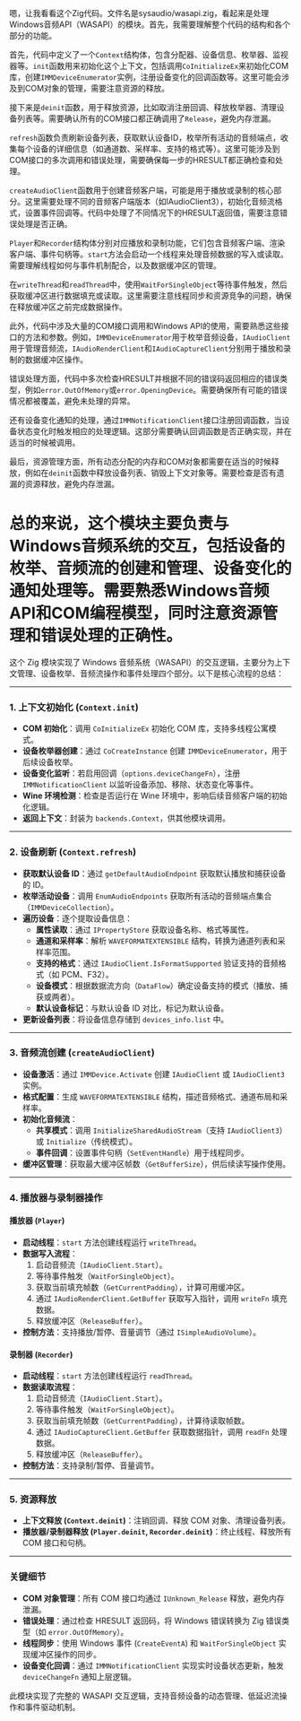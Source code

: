 嗯，让我看看这个Zig代码。文件名是sysaudio/wasapi.zig，看起来是处理Windows音频API（WASAPI）的模块。首先，我需要理解整个代码的结构和各个部分的功能。

首先，代码中定义了一个`Context`结构体，包含分配器、设备信息、枚举器、监视器等。`init`函数用来初始化这个上下文，包括调用`CoInitializeEx`来初始化COM库，创建`IMMDeviceEnumerator`实例，注册设备变化的回调函数等。这里可能会涉及到COM对象的管理，需要注意资源的释放。

接下来是`deinit`函数，用于释放资源，比如取消注册回调、释放枚举器、清理设备列表等。需要确认所有的COM接口都正确调用了`Release`，避免内存泄漏。

`refresh`函数负责刷新设备列表，获取默认设备ID，枚举所有活动的音频端点，收集每个设备的详细信息（如通道数、采样率、支持的格式等）。这里可能涉及到COM接口的多次调用和错误处理，需要确保每一步的HRESULT都正确检查和处理。

`createAudioClient`函数用于创建音频客户端，可能是用于播放或录制的核心部分。这里需要处理不同的音频客户端版本（如IAudioClient3），初始化音频流格式，设置事件回调等。代码中处理了不同情况下的HRESULT返回值，需要注意错误处理是否正确。

`Player`和`Recorder`结构体分别对应播放和录制功能，它们包含音频客户端、渲染客户端、事件句柄等。`start`方法会启动一个线程来处理音频数据的写入或读取。需要理解线程如何与事件机制配合，以及数据缓冲区的管理。

在`writeThread`和`readThread`中，使用`WaitForSingleObject`等待事件触发，然后获取缓冲区进行数据填充或读取。这里需要注意线程同步和资源竞争的问题，确保在释放缓冲区之前完成数据操作。

此外，代码中涉及大量的COM接口调用和Windows API的使用，需要熟悉这些接口的方法和参数。例如，`IMMDeviceEnumerator`用于枚举音频设备，`IAudioClient`用于管理音频流，`IAudioRenderClient`和`IAudioCaptureClient`分别用于播放和录制的数据缓冲区操作。

错误处理方面，代码中多次检查HRESULT并根据不同的错误码返回相应的错误类型，例如`error.OutOfMemory`或`error.OpeningDevice`。需要确保所有可能的错误情况都被覆盖，避免未处理的异常。

还有设备变化通知的处理，通过`IMMNotificationClient`接口注册回调函数，当设备状态变化时触发相应的处理逻辑。这部分需要确认回调函数是否正确实现，并在适当的时候被调用。

最后，资源管理方面，所有动态分配的内存和COM对象都需要在适当的时候释放，例如在`deinit`函数中释放设备列表、销毁上下文对象等。需要检查是否有遗漏的资源释放，避免内存泄漏。

总的来说，这个模块主要负责与Windows音频系统的交互，包括设备的枚举、音频流的创建和管理、设备变化的通知处理等。需要熟悉Windows音频API和COM编程模型，同时注意资源管理和错误处理的正确性。
================================================
这个 Zig 模块实现了 Windows 音频系统（WASAPI）的交互逻辑，主要分为上下文管理、设备枚举、音频流操作和事件处理四个部分。以下是核心流程的总结：

---

### **1. 上下文初始化 (`Context.init`)**
- **COM 初始化**：调用 `CoInitializeEx` 初始化 COM 库，支持多线程公寓模式。
- **设备枚举器创建**：通过 `CoCreateInstance` 创建 `IMMDeviceEnumerator`，用于后续设备枚举。
- **设备变化监听**：若启用回调（`options.deviceChangeFn`），注册 `IMMNotificationClient` 以监听设备添加、移除、状态变化等事件。
- **Wine 环境检测**：检查是否运行在 Wine 环境中，影响后续音频客户端的初始化逻辑。
- **返回上下文**：封装为 `backends.Context`，供其他模块调用。

---

### **2. 设备刷新 (`Context.refresh`)**
- **获取默认设备 ID**：通过 `getDefaultAudioEndpoint` 获取默认播放和捕获设备的 ID。
- **枚举活动设备**：调用 `EnumAudioEndpoints` 获取所有活动的音频端点集合（`IMMDeviceCollection`）。
- **遍历设备**：逐个提取设备信息：
  - **属性读取**：通过 `IPropertyStore` 获取设备名称、格式等属性。
  - **通道和采样率**：解析 `WAVEFORMATEXTENSIBLE` 结构，转换为通道列表和采样率范围。
  - **支持的格式**：通过 `IAudioClient.IsFormatSupported` 验证支持的音频格式（如 PCM、F32）。
  - **设备模式**：根据数据流方向（`DataFlow`）确定设备支持的模式（播放、捕获或两者）。
  - **默认设备标记**：与默认设备 ID 对比，标记为默认设备。
- **更新设备列表**：将设备信息存储到 `devices_info.list` 中。

---

### **3. 音频流创建 (`createAudioClient`)**
- **设备激活**：通过 `IMMDevice.Activate` 创建 `IAudioClient` 或 `IAudioClient3` 实例。
- **格式配置**：生成 `WAVEFORMATEXTENSIBLE` 结构，描述音频格式、通道布局和采样率。
- **初始化音频流**：
  - **共享模式**：调用 `InitializeSharedAudioStream`（支持 `IAudioClient3`）或 `Initialize`（传统模式）。
  - **事件回调**：设置事件句柄（`SetEventHandle`）用于线程同步。
- **缓冲区管理**：获取最大缓冲区帧数（`GetBufferSize`），供后续读写操作使用。

---

### **4. 播放器与录制器操作**
#### **播放器 (`Player`)**  
- **启动线程**：`start` 方法创建线程运行 `writeThread`。
- **数据写入流程**：
  1. 启动音频流（`IAudioClient.Start`）。
  2. 等待事件触发（`WaitForSingleObject`）。
  3. 获取当前填充帧数（`GetCurrentPadding`），计算可用缓冲区。
  4. 通过 `IAudioRenderClient.GetBuffer` 获取写入指针，调用 `writeFn` 填充数据。
  5. 释放缓冲区（`ReleaseBuffer`）。
- **控制方法**：支持播放/暂停、音量调节（通过 `ISimpleAudioVolume`）。

#### **录制器 (`Recorder`)**  
- **启动线程**：`start` 方法创建线程运行 `readThread`。
- **数据读取流程**：
  1. 启动音频流（`IAudioClient.Start`）。
  2. 等待事件触发（`WaitForSingleObject`）。
  3. 获取当前填充帧数（`GetCurrentPadding`），计算待读取帧数。
  4. 通过 `IAudioCaptureClient.GetBuffer` 获取数据指针，调用 `readFn` 处理数据。
  5. 释放缓冲区（`ReleaseBuffer`）。
- **控制方法**：支持录制/暂停、音量调节。

---

### **5. 资源释放**
- **上下文释放 (`Context.deinit`)**：注销回调、释放 COM 对象、清理设备列表。
- **播放器/录制器释放 (`Player.deinit`, `Recorder.deinit`)**：终止线程、释放所有 COM 接口和句柄。

---

### **关键细节**
- **COM 对象管理**：所有 COM 接口均通过 `IUnknown_Release` 释放，避免内存泄漏。
- **错误处理**：通过检查 HRESULT 返回码，将 Windows 错误转换为 Zig 错误类型（如 `error.OutOfMemory`）。
- **线程同步**：使用 Windows 事件 (`CreateEventA`) 和 `WaitForSingleObject` 实现缓冲区操作的同步。
- **设备变化回调**：通过 `IMMNotificationClient` 实现实时设备状态更新，触发 `deviceChangeFn` 通知上层逻辑。

此模块实现了完整的 WASAPI 交互逻辑，支持音频设备的动态管理、低延迟流操作和事件驱动机制。